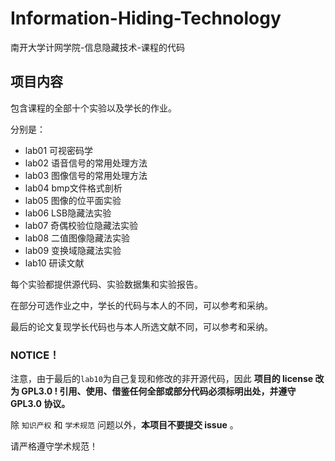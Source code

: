 # Information-Hiding-Technology
南开大学计网学院-信息隐藏技术-课程的代码
## 项目内容
包含课程的全部十个实验以及学长的作业。

分别是：
- lab01 可视密码学
- lab02 语音信号的常用处理方法
- lab03 图像信号的常用处理方法
- lab04 bmp文件格式剖析
- lab05 图像的位平面实验
- lab06 LSB隐藏法实验
- lab07 奇偶校验位隐藏法实验
- lab08 二值图像隐藏法实验
- lab09 变换域隐藏法实验
- lab10 研读文献

每个实验都提供源代码、实验数据集和实验报告。

在部分可选作业之中，学长的代码与本人的不同，可以参考和采纳。

最后的论文复现学长代码也与本人所选文献不同，可以参考和采纳。

### NOTICE！
注意，由于最后的`lab10`为自己复现和修改的非开源代码，因此 **项目的 license 改为 GPL3.0 ! 引用、使用、借鉴任何全部或部分代码必须标明出处，并遵守 GPL3.0 协议。**

除 `知识产权` 和 `学术规范` 问题以外，**本项目不要提交 issue** 。

请严格遵守学术规范！